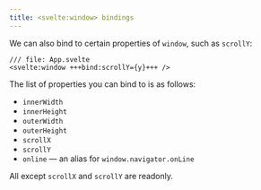 ```yaml
---
title: <svelte:window> bindings
---
```


We can also bind to certain properties of `window`, such as `scrollY`:

```svelte
/// file: App.svelte
<svelte:window +++bind:scrollY={y}+++ />
```

The list of properties you can bind to is as follows:

- `innerWidth`
- `innerHeight`
- `outerWidth`
- `outerHeight`
- `scrollX`
- `scrollY`
- `online` — an alias for `window.navigator.onLine`

All except `scrollX` and `scrollY` are readonly.
